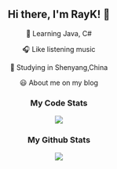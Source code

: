 <div align="center"><h2>Hi there, I'm RayK! 👋</h2></div>

<p align="center">📖 Learning Java, C#</p>
<p align="center">🎧 Like listening music </p>
<p align="center">📍 Studying in Shenyang,China</p>
<p align="center">😃 About me on my<a herf=https://blog.qiyuex.top/about> blog</a></p>

<div align="center">
    <h3>
        My Code Stats
    </h3>
</div>
<div align="center">
   <img src="https://github-readme-stats.jeasonlau.vercel.app/api/wakatime?username=Ray_Keiyaku&hide_border=true&count=5">
</div>

<div align="center">
    <h3>
        My Github Stats
    </h3>
</div>
<div align="center">
    <img src="https://github-readme-stats.vercel.app/api?username=Reilkay&show_icons=true&hide_border=true">
</div>
